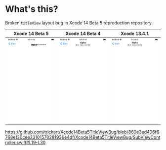 # What's this?

Broken `titleView` layout bug in Xcode 14 Beta 5 reproduction repository.

| Xcode 14 Beta 5 | Xcode 14 Beta 4 | Xcode 13.4.1 |
| --- | --- | --- |
| ![](Images/xcode14beta5.png) | ![](Images/xcode14beta4.png) | ![](Images/xcode13.4.1.png) |

https://github.com/trickart/Xcode14Beta5TitleViewBug/blob/869e3ed496f6768e130cee23101570281936e4df/Xcode14Beta5TitleViewBug/SubViewController.swift#L19-L30
